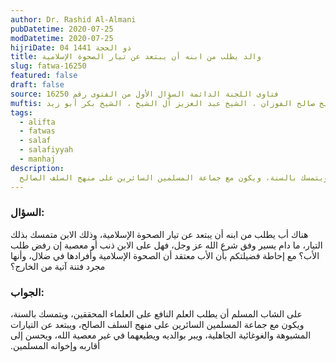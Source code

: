```yaml
---
author: Dr. Rashid Al-Almani
pubDatetime: 2020-07-25
modDatetime: 2020-07-25
hijriDate: 04 ذو الحجة 1441
title: والد يطلب من ابنه أن يبتعد عن تيار الصحوة الإسلامية
slug: fatwa-16250
featured: false
draft: false
source: فتاوى اللجنة الدائمة السؤال الأول من الفتوى رقم 16250
muftis: الشيخ بن باز ، الشيخ عبد الرزاق عفيفي ، الشيخ عبد الله بن غديان ، الشيخ صالح الفوزان ، الشيخ عبد العزيز آل الشيخ ، الشيخ بكر أبو زيد
tags:
  - alifta
  - fatwas
  - salaf
  - salafiyyah
  - manhaj
description:
  على الشاب المسلم أن يطلب العلم النافع على العلماء المحققين، ويتمسك بالسنة، ويكون مع جماعة المسلمين السائرين على منهج السلف الصالح
---
```


### السؤال:
هناك أب يطلب من ابنه أن يبتعد عن تيار الصحوة الإسلامية، وذلك الابن متمسك بذلك التيار، ما دام يسير وفق شرع الله عز وجل، فهل على الابن ذنب أو معصية إن رفض طلب الأب‏؟‏ مع إحاطة فضيلتكم بأن الأب معتقد أن الصحوة الإسلامية وأفرادها في ضلال، وأنها مجرد فتنة آتية من الخارج‏؟‏

### الجواب:
على الشاب المسلم أن يطلب العلم النافع على العلماء المحققين، ويتمسك بالسنة، ويكون مع جماعة المسلمين السائرين على منهج السلف الصالح، ويبتعد عن التيارات المشبوهة والغوغائية الجاهلية، ويبر بوالديه ويطيعهما في غير معصية الله، ويحسن إلى أقاربه وإخوانه المسلمين‏.‏
